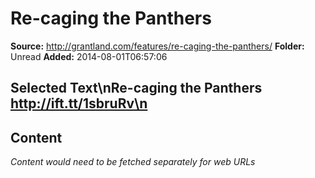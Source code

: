 # Re-caging the Panthers

**Source:** http://grantland.com/features/re-caging-the-panthers/
**Folder:** Unread
**Added:** 2014-08-01T06:57:06


## Selected Text\nRe-caging the Panthers http://ift.tt/1sbruRv\n

## Content
*Content would need to be fetched separately for web URLs*

